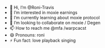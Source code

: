 - 👋 Hi, I’m @Roni-Travis
- 👀 I’m interested in moxie earnings 
- 🌱 I’m currently learning about moxie protocol 
- 💞️ I’m looking to collaborate on moxie / Degen 
- 📫 How to reach me @mfa /warpcacst 
- 😄 Pronouns: roni
- ⚡ Fun fact: love playback singing 

<!---
Roni-Travis/Roni-Travis is a ✨ special ✨ repository because its `README.md` (this file) appears on your GitHub profile.
You can click the Preview link to take a look at your changes.
--->
